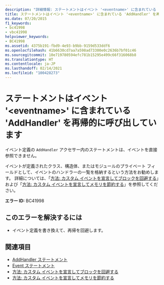 ```yaml
---
description: "詳細情報: ステートメントはイベント '<eventname>' に含まれている 'AddHandler' を再帰的に呼び出しています"
title: ステートメントはイベント '<eventname>' に含まれている 'AddHandler' を再帰的に呼び出しています
ms.date: 07/20/2015
f1_keywords:
- bc41998
- vbc41998
helpviewer_keywords:
- BC41998
ms.assetid: 4375b191-fbd9-4e93-b9bb-9159d533ddf6
ms.openlocfilehash: 41b6630cd7aa7a598ad73300e0c2636b7bf01c46
ms.sourcegitcommit: 10e719780594efc781b15295e499c66f316068b8
ms.translationtype: HT
ms.contentlocale: ja-JP
ms.lasthandoff: 02/14/2021
ms.locfileid: "100428273"
---
```

# <a name="statement-recursively-calls-the-containing-addhandler-for-event-eventname"></a>ステートメントはイベント '\<eventname>' に含まれている 'AddHandler' を再帰的に呼び出しています

イベント定義の `AddHandler` アクセサー内のステートメントは、イベントを直接参照できません。  
  
 イベントが定義されたクラス、構造体、またはモジュールのプライベート フィールドとして、イベントのハンドラーの一覧を格納するという方法をお勧めします。 詳細については、「[方法: カスタム イベントを宣言してブロックを回避する](../programming-guide/language-features/events/how-to-declare-custom-events-to-avoid-blocking.md)」および「[方法: カスタム イベントを宣言してメモリを節約する](../programming-guide/language-features/events/how-to-declare-custom-events-to-conserve-memory.md)」を参照してください。  
  
 **エラー ID:** BC41998  
  
## <a name="to-correct-this-error"></a>このエラーを解決するには  
  
- イベント定義を書き換えて、再帰を回避します。  
  
## <a name="see-also"></a>関連項目

- [AddHandler ステートメント](../language-reference/statements/addhandler-statement.md)
- [Event ステートメント](../language-reference/statements/event-statement.md)
- [方法: カスタム イベントを宣言してブロックを回避する](../programming-guide/language-features/events/how-to-declare-custom-events-to-avoid-blocking.md)
- [方法: カスタム イベントを宣言してメモリを節約する](../programming-guide/language-features/events/how-to-declare-custom-events-to-conserve-memory.md)
